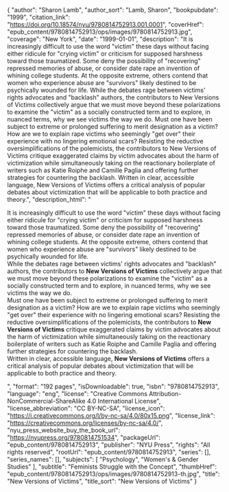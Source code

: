 {
  "author": "Sharon Lamb",
  "author_sort": "Lamb, Sharon",
  "bookpubdate": "1999",
  "citation_link": "https://doi.org/10.18574/nyu/9780814752913.001.0001",
  "coverHref": "epub_content/9780814752913/ops/images/9780814752913.jpg",
  "coverage": "New York",
  "date": "1999-01-01",
  "description": "It is increasingly difficult to use the word \"victim\" these days without facing either ridicule for \"crying victim\" or criticism for supposed harshness toward those traumatized. Some deny the possibility of \"recovering\" repressed memories of abuse, or consider date rape an invention of whining college students. At the opposite extreme, others contend that women who experience abuse are \"survivors\" likely destined to be psychically wounded for life. While the debates rage between victims' rights advocates and \"backlash\" authors, the contributors to New Versions of Victims collectively argue that we must move beyond these polarizations to examine the \"victim\" as a socially constructed term and to explore, in nuanced terms, why we see victims the way we do. Must one have been subject to extreme or prolonged suffering to merit designation as a victim? How are we to explain rape victims who seemingly \"get over\" their experience with no lingering emotional scars? Resisting the reductive oversimplifications of the polemicists, the contributors to New Versions of Victims critique exaggerated claims by victim advocates about the harm of victimization while simultaneously taking on the reactionary boilerplate of writers such as Katie Roiphe and Camille Paglia and offering further strategies for countering the backlash. Written in clear, accessible language, New Versions of Victims offers a critical analysis of popular debates about victimization that will be applicable to both practice and theory.",
  "description_html": "<p>It is increasingly difficult to use the word \"victim\" these days without facing either ridicule for \"crying victim\" or criticism for supposed harshness toward those traumatized. Some deny the possibility of \"recovering\" repressed memories of abuse, or consider date rape an invention of whining college students. At the opposite extreme, others contend that women who experience abuse are \"survivors\" likely destined to be psychically wounded for life.<br> While the debates rage between victims' rights advocates and \"backlash\" authors, the contributors to <b>New Versions of Victims</b> collectively argue that we must move beyond these polarizations to examine the \"victim\" as a socially constructed term and to explore, in nuanced terms, why we see victims the way we do.<br> Must one have been subject to extreme or prolonged suffering to merit designation as a victim? How are we to explain rape victims who seemingly \"get over\" their experience with no lingering emotional scars? Resisting the reductive oversimplifications of the polemicists, the contributors to <b>New Versions of Victims</b> critique exaggerated claims by victim advocates about the harm of victimization while simultaneously taking on the reactionary boilerplate of writers such as Katie Roiphe and Camille Paglia and offering further strategies for countering the backlash.<br> Written in clear, accessible language, <b>New Versions of Victims</b> offers a critical analysis of popular debates about victimization that will be applicable to both practice and theory.</p>",
  "format": "192 pages",
  "isDownloadable": true,
  "isbn": "9780814752913",
  "language": "eng",
  "license": "Creative Commons Attribution-NonCommercial-ShareAlike 4.0 International License",
  "license_abbreviation": "CC BY-NC-SA",
  "license_icon": "https://i.creativecommons.org/l/by-nc-sa/4.0/80x15.png",
  "license_link": "https://creativecommons.org/licenses/by-nc-sa/4.0/",
  "nyu_press_website_buy_the_book_url": "https://nyupress.org/9780814751534",
  "packageUrl": "epub_content/9780814752913",
  "publisher": "NYU Press",
  "rights": "All rights reserved",
  "rootUrl": "epub_content/9780814752913",
  "series": [],
  "series_names": [],
  "subjects": [
    "Psychology",
    "Women's & Gender Studies"
  ],
  "subtitle": "Feminists Struggle with the Concept",
  "thumbHref": "epub_content/9780814752913/ops/images/9780814752913-th.jpg",
  "title": "New Versions of Victims",
  "title_sort": "New Versions of Victims"
}
